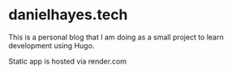 # danielhayes.tech

This is a personal blog that I am doing as a small project to learn development using Hugo.

Static app is hosted via render.com
